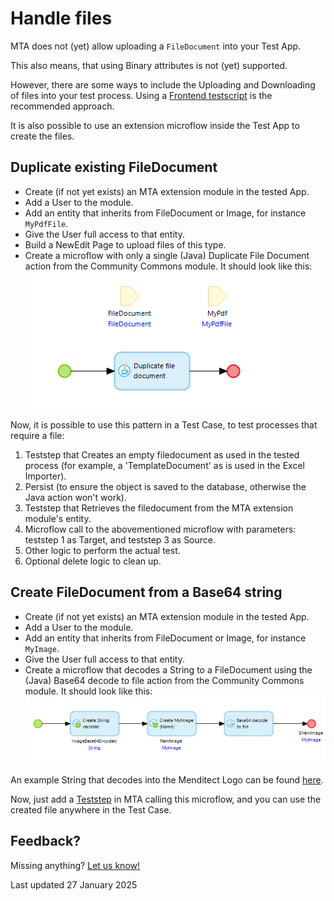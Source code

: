 # Handle files

MTA does not (yet) allow uploading a `FileDocument` into your Test App.

This also means, that using Binary attributes is not (yet) supported.

However, there are some ways to include the Uploading and Downloading of files into your test process. 
Using a [Frontend testscript](../design-tests/frontend-test-with-mta) is the recommended approach.

It is also possible to use an extension microflow inside the Test App to create the files. 

## Duplicate existing FileDocument

- Create (if not yet exists) an MTA extension module in the tested App.
- Add a User to the module.
- Add an entity that inherits from FileDocument or Image, for instance `MyPdfFile`.
- Give the User full access to that entity.
- Build a NewEdit Page to upload files of this type.
- Create a microflow with only a single (Java) Duplicate File Document action from the Community Commons module. It should look like this:
![Duplicate File Document microflow](../images/duplicate-filedoc.png)

Now, it is possible to use this pattern in a Test Case, to test processes that require a file:
1. Teststep that Creates an empty filedocument as used in the tested process (for example, a 'TemplateDocument' as is used in the Excel Importer).
2. Persist (to ensure the object is saved to the database, otherwise the Java action won't work).
3. Teststep that Retrieves the filedocument from the MTA extension module's entity.
4. Microflow call to the abovementioned microflow with parameters: teststep 1 as Target, and teststep 3 as Source.
5. Other logic to perform the actual test.
6. Optional delete logic to clean up.

## Create FileDocument from a Base64 string

- Create (if not yet exists) an MTA extension module in the tested App.
- Add a User to the module.
- Add an entity that inherits from FileDocument or Image, for instance `MyImage`.
- Give the User full access to that entity.
- Create a microflow that decodes a String to a FileDocument using the (Java) Base64 decode to file action from the Community Commons module. It should look like this:
![Create File from Base64 String](../images/image-from-base64.png)

An example String that decodes into the Menditect Logo can be found [here](../images/menditectlogo.txt).

Now, just add a [Teststep](../../../Teststep/microflow) in MTA calling this microflow, and you can use the created file anywhere in the Test Case.

## Feedback?
Missing anything? [Let us know!](mailto:support@menditect.com)

Last updated 27 January 2025